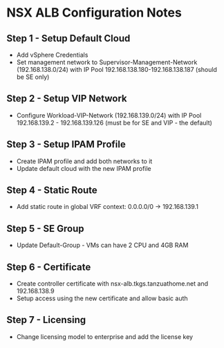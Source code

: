 # NSX ALB Configuration Notes

## Step 1 - Setup Default Cloud

- Add vSphere Credentials
- Set management network to Supervisor-Management-Network (192.168.138.0/24) with IP Pool 192.168.138.180-192.168.138.187 (should be SE only)

## Step 2 - Setup VIP Network

- Configure Workload-VIP-Network (192.168.139.0/24) with IP Pool 192.168.139.2 - 192.168.139.126 (must be for SE and VIP - the default)

## Step 3 - Setup IPAM Profile

- Create IPAM profile and add both networks to it
- Update default cloud with the new IPAM profile

## Step 4 - Static Route

- Add static route in global VRF context: 0.0.0.0/0 -> 192.168.139.1

## Step 5 - SE Group

- Update Default-Group - VMs can have 2 CPU and 4GB RAM

## Step 6 - Certificate

- Create controller certificate with nsx-alb.tkgs.tanzuathome.net and 192.168.138.9
- Setup access using the new certificate and allow basic auth

## Step 7 - Licensing

- Change licensing model to enterprise and add the license key
